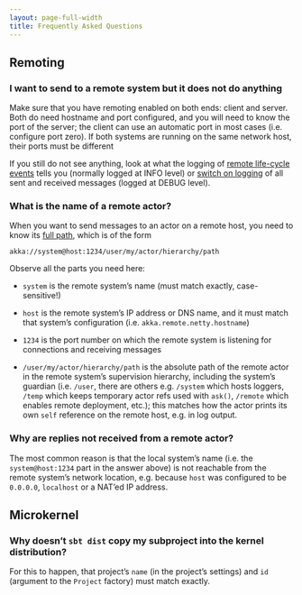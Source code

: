 ```yaml
---
layout: page-full-width
title: Frequently Asked Questions
---
```


## Remoting

### I want to send to a remote system but it does not do anything

Make sure that you have remoting enabled on both ends: client and server. Both
do need hostname and port configured, and you will need to know the port of the
server; the client can use an automatic port in most cases (i.e. configure port
zero). If both systems are running on the same network host, their ports must
be different

If you still do not see anything, look at what the logging of [remote
life-cycle
events](http://doc.akka.io/docs/akka/current/scala/remoting.html#Remote_Events)
tells you (normally logged at INFO level) or [switch on
logging](https://github.com/akka/akka/blob/v2.0.2/akka-remote/src/main/resources/reference.conf#L66)
of all sent and received messages (logged at DEBUG level).

### What is the name of a remote actor?

When you want to send messages to an actor on a remote host, you need to know
its [full path](http://doc.akka.io/docs/akka/current/general/addressing.html),
which is of the form

    akka://system@host:1234/user/my/actor/hierarchy/path

Observe all the parts you need here:

* `system` is the remote system’s name (must match exactly, case-sensitive!)

* `host` is the remote system’s IP address or DNS name, and it must match that
  system’s configuration (i.e. `akka.remote.netty.hostname`)

* `1234` is the port number on which the remote system is listening for
  connections and receiving messages

* `/user/my/actor/hierarchy/path` is the absolute path of the remote actor in 
  the remote system’s supervision hierarchy, including the system’s guardian
  (i.e. `/user`, there are others e.g. `/system` which hosts loggers, `/temp`
  which keeps temporary actor refs used with `ask()`, `/remote` which enables
  remote deployment, etc.); this matches how the actor prints its own `self`
  reference on the remote host, e.g. in log output.

### Why are replies not received from a remote actor?

The most common reason is that the local system’s name (i.e. the
`system@host:1234` part in the answer above) is not reachable from the remote
system’s network location, e.g. because `host` was configured to be `0.0.0.0`,
`localhost` or a NAT’ed IP address.

## Microkernel

### Why doesn’t `sbt dist` copy my subproject into the kernel distribution?

For this to happen, that project’s `name` (in the project’s settings) and `id`
(argument to the `Project` factory) must match exactly.
